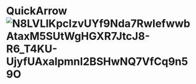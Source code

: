 # QuickArrow![N8LVLlKpcIzvUYf9Nda7RwIefwwbAtaxM5SUtWgHGXR7JtcJ8-R6_T4KU-UjyfUAxalpmnI2BSHwNQ7VfCq9n59O](https://user-images.githubusercontent.com/39160454/185099408-dd168bce-616b-4acf-8390-237925c03b30.jpg)
